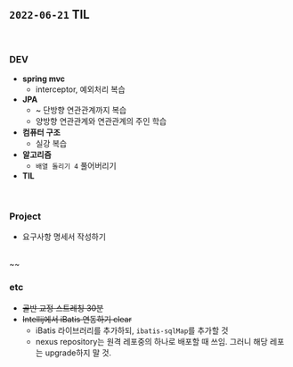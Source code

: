 ## `2022-06-21` TIL

<br>

### DEV
+ **spring mvc**
  + interceptor, 예외처리 복습
+ **JPA**
  + ~ 단방향 연관관계까지 복습
  + 양방향 연관관계와 연관관계의 주인 학습
+ **컴퓨터 구조**
  + 실강 복습
+ **알고리즘**
  + `배열 돌리기 4` 풀어버리기
+ **TIL**

<br>

### Project
+ 요구사항 명세서 작성하기

<br>~~

### etc
+ ~~골반 교정 스트레칭 30분~~
+ ~~Intellij에서 iBatis 연동하기 clear~~
  + iBatis 라이브러리를 추가하되, `ibatis-sqlMap`를 추가할 것
  + nexus repository는 원격 레포중의 하나로 배포할 때 쓰임. 그러니 해당 레포는 upgrade하지 말 것.